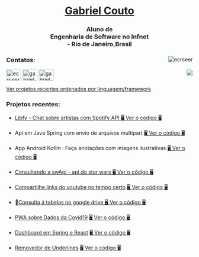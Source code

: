 <div>
  
<h1 align="center"><a href="https://ecrseer.github.io/">Gabriel Couto </a></h1>
  
<h3 align="center">Aluno de <br/>Engenharia de Software no Infnet<br/> - Rio de Janeiro,Brasil</h3>

  <div><img align="right" src="https://github-readme-stats.vercel.app/api/top-langs?username=ecrseer&show_icons=true&locale=en&layout=compact" alt="ecrseer" /></p>
<h3 align="left">Contatos:</h3>
   
  <img align="right" src="https://komarev.com/ghpvc/?username=ecrseer" />
<p align="left">
<a href="https://twitter.com/ecrseer" target="blank"><img align="center" src="https://cdn.jsdelivr.net/npm/simple-icons@3.0.1/icons/twitter.svg" alt="ecrseer" height="30" width="40" /></a>
<a href="https://linkedin.com/in/gabriel-justino-147246169" target="blank"><img align="center" src="https://cdn.jsdelivr.net/npm/simple-icons@3.0.1/icons/linkedin.svg" alt="gabriel-justino-147246169" height="30" width="40" /></a>
<a href="https://dev.to/gabriel_couto_ecrser" target="blank"><img align="center" src="https://dev-to-uploads.s3.amazonaws.com/uploads/articles/8j7kvp660rqzt99zui8e.png" alt="gabriel-justino-147246169" height="30" width="40" /></a>
</p>
 
  
  <div align="left">
    <a href="https://github.com/ecrseer?tab=projects&type=classic"> Ver projetos recentes ordenados por linguagem/framework  </a>
  </div>
  
<h3 align="left"> Projetos recentes:</h3>
<p align="left"><ul>
  
  <li><a href="https://libfyinfnet.netlify.app" /> Libfy - Chat sobre artistas com Spotify API </a> <a href="https://github.com/21E221E3GRPEDS01C2N2P1/Libfy">🖥️ Ver o código 🖥️</a></li><br/>
  
 <li> Api em Java Spring com envio de arquivos multipart  <a href="https://github.com/ecrseer/oauthCotacaoProduto">🖥️ Ver o código 🖥️</a></li><br/> 
 
  
 <li> App Android Kotlin : Faça anotações com imagens ilustrativas  <a href="https://github.com/ecrseer/note-completion-kotlin">🖥️ Ver o código 🖥️</a></li><br/> 
 
 
<li><a href="https://g4br13l-ju5t1n0.vercel.app/" />Consultando a swApi - api do star wars </a> <a href="https://github.com/ecrseer/g4br13lJu5t1n0">🖥️ Ver o código 🖥️</a></li><br/>

<li><a href="http://time2shareyt.vercel.app/" />Compartilhe links do youtube no tempo certo</a> <a href="https://github.com/ecrseer/YTime2/tree/amaznV3">🖥️ Ver o código 🖥️</a></li><br/>

<li>🚧<a href="https://gd-sheet-y2.vercel.app/" />Consulta á tabelas no google drive </a> <a href="https://github.com/ecrseer/gdSheetY2">🖥️ Ver o código 🖥️</a></li><br/>

<li><a href="https://covid-info-br.netlify.app" />PWA sobre Dados da Covid19</a> <a href="https://github.com/ecrseer/coviddio-Digital-Innovation-One-PWA-React-JS">🖥️ Ver o código 🖥️</a></li><br/>

<li><a href="https://gabriel-justino-dsvendas.netlify.app/dashboard" />Dashboard em Spring e React</a> <a href="https://github.com/ecrseer/projeto-sds3">🖥️ Ver o código 🖥️</a></li><br/>

<li><a href="https://ecrseer.github.io/replapp/" />Removedor de Underlines</a> <a href="https://github.com/ecrseer/replapp">🖥️ Ver o código 🖥️</a></li><br/>


<br/>

</ul>
</p>
 


 
  </div>
